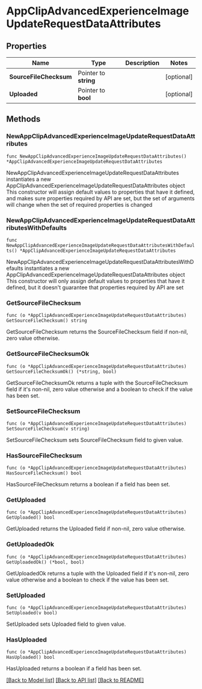 # AppClipAdvancedExperienceImageUpdateRequestDataAttributes

## Properties

Name | Type | Description | Notes
------------ | ------------- | ------------- | -------------
**SourceFileChecksum** | Pointer to **string** |  | [optional] 
**Uploaded** | Pointer to **bool** |  | [optional] 

## Methods

### NewAppClipAdvancedExperienceImageUpdateRequestDataAttributes

`func NewAppClipAdvancedExperienceImageUpdateRequestDataAttributes() *AppClipAdvancedExperienceImageUpdateRequestDataAttributes`

NewAppClipAdvancedExperienceImageUpdateRequestDataAttributes instantiates a new AppClipAdvancedExperienceImageUpdateRequestDataAttributes object
This constructor will assign default values to properties that have it defined,
and makes sure properties required by API are set, but the set of arguments
will change when the set of required properties is changed

### NewAppClipAdvancedExperienceImageUpdateRequestDataAttributesWithDefaults

`func NewAppClipAdvancedExperienceImageUpdateRequestDataAttributesWithDefaults() *AppClipAdvancedExperienceImageUpdateRequestDataAttributes`

NewAppClipAdvancedExperienceImageUpdateRequestDataAttributesWithDefaults instantiates a new AppClipAdvancedExperienceImageUpdateRequestDataAttributes object
This constructor will only assign default values to properties that have it defined,
but it doesn't guarantee that properties required by API are set

### GetSourceFileChecksum

`func (o *AppClipAdvancedExperienceImageUpdateRequestDataAttributes) GetSourceFileChecksum() string`

GetSourceFileChecksum returns the SourceFileChecksum field if non-nil, zero value otherwise.

### GetSourceFileChecksumOk

`func (o *AppClipAdvancedExperienceImageUpdateRequestDataAttributes) GetSourceFileChecksumOk() (*string, bool)`

GetSourceFileChecksumOk returns a tuple with the SourceFileChecksum field if it's non-nil, zero value otherwise
and a boolean to check if the value has been set.

### SetSourceFileChecksum

`func (o *AppClipAdvancedExperienceImageUpdateRequestDataAttributes) SetSourceFileChecksum(v string)`

SetSourceFileChecksum sets SourceFileChecksum field to given value.

### HasSourceFileChecksum

`func (o *AppClipAdvancedExperienceImageUpdateRequestDataAttributes) HasSourceFileChecksum() bool`

HasSourceFileChecksum returns a boolean if a field has been set.

### GetUploaded

`func (o *AppClipAdvancedExperienceImageUpdateRequestDataAttributes) GetUploaded() bool`

GetUploaded returns the Uploaded field if non-nil, zero value otherwise.

### GetUploadedOk

`func (o *AppClipAdvancedExperienceImageUpdateRequestDataAttributes) GetUploadedOk() (*bool, bool)`

GetUploadedOk returns a tuple with the Uploaded field if it's non-nil, zero value otherwise
and a boolean to check if the value has been set.

### SetUploaded

`func (o *AppClipAdvancedExperienceImageUpdateRequestDataAttributes) SetUploaded(v bool)`

SetUploaded sets Uploaded field to given value.

### HasUploaded

`func (o *AppClipAdvancedExperienceImageUpdateRequestDataAttributes) HasUploaded() bool`

HasUploaded returns a boolean if a field has been set.


[[Back to Model list]](../README.md#documentation-for-models) [[Back to API list]](../README.md#documentation-for-api-endpoints) [[Back to README]](../README.md)


